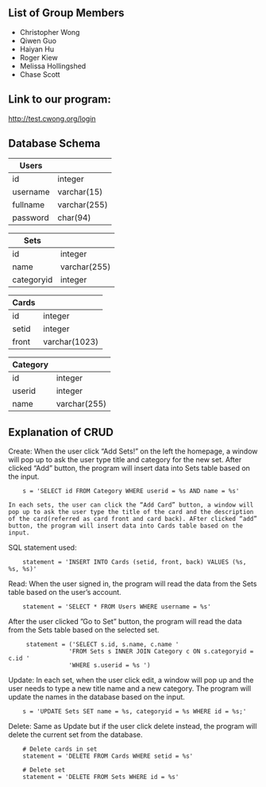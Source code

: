 
## List of Group Members

* Christopher Wong
* Qiwen Guo
* Haiyan Hu
* Roger Kiew
* Melissa Hollingshed
* Chase Scott

## Link to our program:
http://test.cwong.org/login


## Database Schema

| Users    |              |
| -----    | ---          |
| id       | integer      |
| username | varchar(15)  |
| fullname | varchar(255) |
| password | char(94)     |

| Sets       |              |
| ----       | ---          |
| id         | integer      |
| name       | varchar(255) |
| categoryid | integer      |

| Cards      |               |
| -----      | ---           |
| id         | integer       |
| setid      | integer       |
| front      | varchar(1023) |

| Category |              |
| -------- | ---          |
| id       | integer      |
| userid   | integer      |
| name     | varchar(255) |


## Explanation of CRUD

Create: 
	When the user click “Add Sets!” on the left the homepage, a window will pop up to ask the user type title and category for the new set. After clicked “Add” button, the program will insert data into Sets table based on the input.
``` 
	s = 'SELECT id FROM Category WHERE userid = %s AND name = %s'
```
	In each sets, the user can click the “Add Card” button, a window will pop up to ask the user type the title of the card and the description of the card(referred as card front and card back). AFter clicked “add” button, the program will insert data into Cards table based on the input.
SQL statement used:
```
	statement = 'INSERT INTO Cards (setid, front, back) VALUES (%s, %s, %s)'

```
Read: 
When the user signed in, the program will read the data from the Sets table based on the user’s account.
```
	statement = 'SELECT * FROM Users WHERE username = %s'

```
After the user clicked ”Go to Set” button, the program will read the data from the Sets table based on the selected set.
```
	 statement = ('SELECT s.id, s.name, c.name '
                 'FROM Sets s INNER JOIN Category c ON s.categoryid = c.id '
                 'WHERE s.userid = %s ')

```
Update: 
In each set, when the user click edit, a window will pop up and the user needs to type a new title name and a new category. The program will update the names in the database based on the input.
```
	s = 'UPDATE Sets SET name = %s, categoryid = %s WHERE id = %s;'
```
Delete: 
Same as Update but if the user click delete instead, the program will delete the current set from the database.
```
    # Delete cards in set
    statement = 'DELETE FROM Cards WHERE setid = %s'
    
    # Delete set
    statement = 'DELETE FROM Sets WHERE id = %s'
```
